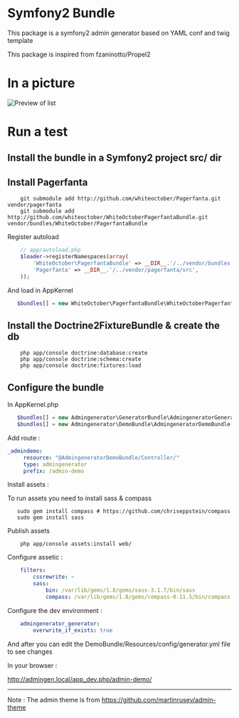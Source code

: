 # Symfony2 Bundle

This package is a symfony2 admin generator based on YAML conf and twig template

This package is inspired from fzaninotto/Propel2

# In a picture

![Preview of list](https://github.com/cedriclombardot/Admingenerator/raw/master/GeneratorBundle/Resources/doc/list-preview.png)

# Run a test

## Install the bundle in a Symfony2 project src/ dir

## Install Pagerfanta 

```shell 
    git submodule add http://github.com/whiteoctober/Pagerfanta.git vendor/pagerfanta
    git submodule add http://github.com/whiteoctober/WhiteOctoberPagerfantaBundle.git vendor/bundles/WhiteOctober/PagerfantaBundle
```

Register autoload

```php
    // app/autoload.php
    $loader->registerNamespaces(array(
        'WhiteOctober\PagerfantaBundle' => __DIR__.'/../vendor/bundles',
        'Pagerfanta' => __DIR__.'/../vendor/pagerfanta/src',
    ));
```

And load in AppKernel 

```php
   $bundles[] = new WhiteOctober\PagerfantaBundle\WhiteOctoberPagerfantaBundle(),
```   

## Install the Doctrine2FixtureBundle & create the db

```shell 
	php app/console doctrine:database:create
	php app/console doctrine:schema:create
	php app/console doctrine:fixtures:load	
```

## Configure the bundle

In AppKernel.php

```php
   $bundles[] = new Admingenerator\GeneratorBundle\AdmingeneratorGeneratorBundle();
   $bundles[] = new Admingenerator\DemoBundle\AdmingeneratorDemoBundle();
```

Add route :

```yaml
_admindemo:
     resource: "@AdmingeneratorDemoBundle/Controller/"
     type: admingenerator
     prefix: /admin-demo
```

Install assets :

To run assets you need to install sass & compass

```shell
   sudo gem install compass # https://github.com/chriseppstein/compass
   sudo gem install sass
```

Publish assets

```shell
    php app/console assets:install web/
```

Configure assetic :

```yaml
    filters:
        cssrewrite: ~
        sass: 
            bin: /var/lib/gems/1.8/gems/sass-3.1.7/bin/sass
            compass: /var/lib/gems/1.8/gems/compass-0.11.5/bin/compass
```
Configure the dev environment :


```yaml
    admingenerator_generator:
        overwrite_if_exists: true
```
          
And after you can edit the DemoBundle/Resources/config/generator.yml file to see changes

In your browser :

http://admingen.local/app_dev.php/admin-demo/

--------------

Note : The admin theme is from https://github.com/martinrusev/admin-theme

